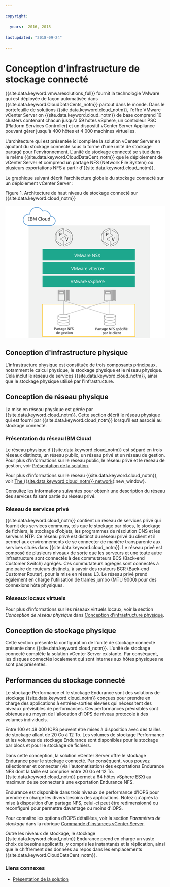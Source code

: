 ```yaml
---

copyright:

  years:  2016, 2018

lastupdated: "2018-09-24"

---
```


# Conception d'infrastructure de stockage connecté

{{site.data.keyword.vmwaresolutions_full}} fournit la technologie VMware qui est déployée de façon automatisée dans {{site.data.keyword.CloudDataCents_notm}} partout dans le monde. Dans le portefeuille de solutions {{site.data.keyword.cloud_notm}}, l'offre VMware vCenter Server on {{site.data.keyword.cloud_notm}} de base comprend 10 clusters contenant chacun jusqu'à 59 hôtes vSphere, un contrôleur PSC (Platform Services Controller) et un dispositif vCenter Server Appliance pouvant gérer jusqu'à 400 hôtes et 4 000 machines virtuelles.

L'architecture qui est présentée ici complète la solution vCenter Server en ajoutant du stockage connecté sous la forme d'une unité de stockage partagé pour l'environnement. L'unité de stockage connecté se situé dans le même {{site.data.keyword.CloudDataCent_notm}} que le déploiement de vCenter Server et comprend un partage NFS (Network File System) ou plusieurs exportations NFS à partir d'{{site.data.keyword.cloud_notm}}.

Le graphique suivant décrit l'architecture globale du stockage connecté sur un déploiement vCenter Server :

Figure 1. Architecture de haut niveau de stockage connecté sur {{site.data.keyword.cloud_notm}}

![Architecture de stockage connecté](../solution/physical_nfs.svg "Architecture de haut niveau de stockage connecté sur IBM Cloud")

## Conception d'infrastructure physique

L'infrastructure physique est constituée de trois composants principaux, notamment le calcul physique, le stockage physique et le réseau physique. Cela inclut le réseau de services {{site.data.keyword.cloud_notm}}, ainsi que le stockage physique utilisé par l'infrastructure.

## Conception de réseau physique

La mise en réseau physique est gérée par {{site.data.keyword.cloud_notm}}. Cette section décrit le réseau physique qui est fourni par {{site.data.keyword.cloud_notm}} lorsqu'il est associé au stockage connecté.

### Présentation du réseau IBM Cloud

Le réseau physique d'{{site.data.keyword.cloud_notm}} est séparé en trois réseaux distincts, un réseau public, un réseau privé et un réseau de gestion. Pour plus d'informations sur le réseau public, le réseau privé et le réseau de gestion, voir [Présentation de la solution](../solution/solution_overview.html).

Pour plus d'informations sur le réseau {{site.data.keyword.cloud_notm}}, voir [The {{site.data.keyword.cloud_notm}} network](https://www.ibm.com/cloud-computing/bluemix/our-network){:new_window}.

Consultez les informations suivantes pour obtenir une description du réseau des services faisant partie du réseau privé.

### Réseau de services privé

{{site.data.keyword.cloud_notm}} contient un réseau de services privé qui fournit des services communs, tels que le stockage par blocs, le stockage de fichiers, le stockage d'objets, les programmes de résolution DNS et les serveurs NTP. Ce réseau privé est distinct du réseau privé du client et il permet aux environnements de se connecter de manière transparente aux services situés dans {{site.data.keyword.cloud_notm}}. Le réseau privé est composé de plusieurs niveaux de sorte que les serveurs et une toute autre infrastructure sont connectés à des commutateurs BCS (Back-end Customer Switch) agrégés. Ces commutateurs agrégés sont connectés à une paire de routeurs distincts, à savoir des routeurs BCR (Back-end Customer Router), pour la mise en réseau L3. Le réseau privé prend également en charge l'utilisation de trames jumbo (MTU 9000) pour des connexions hôte physiques.

### Réseaux locaux virtuels

Pour plus d'informations sur les réseaux virtuels locaux, voir la section _Conception de réseau physique_ dans [Conception d'infrastructure physique](../solution/design_physicalinfrastructure.html).

## Conception de stockage physique

Cette section présente la configuration de l'unité de stockage connecté présente dans {{site.data.keyword.cloud_notm}}. L'unité de stockage connecté complète la solution vCenter Server existante. Par conséquent, les disques connectés localement qui sont internes aux hôtes physiques ne sont pas présentés.

## Performances du stockage connecté

Le stockage Performance et le stockage Endurance sont des solutions de stockage {{site.data.keyword.cloud_notm}} conçues pour prendre en charge des applications à entrées-sorties élevées qui nécessitent des niveaux prévisibles de performances. Ces performances prévisibles sont obtenues au moyen de l'allocation d'IOPS de niveau protocole à des volumes individuels.

Entre 100 et 48 000 IOPS peuvent être mises à disposition avec des tailles de stockage allant de 20 Go à 12 To. Les volumes de stockage Performance et les volumes de stockage Endurance sont disponibles pour le stockage par blocs et pour le stockage de fichiers.

Dans cette conception, la solution vCenter Server offre le stockage Endurance pour le stockage connecté. Par conséquent, vous pouvez sélectionner et connecter (via l'automatisation) des exportations Endurance NFS dont la taille est comprise entre 20 Go et 12 To. {{site.data.keyword.cloud_notm}} permet à 64 hôtes vSphere ESXi au maximum de se connecter à une exportation Endurance NFS.

Endurance est disponible dans trois niveaux de performance d'IOPS pour prendre en charge les divers besoins des applications. Notez qu'après la mise à disposition d'un partage NFS, celui-ci peut être redimensionné ou reconfiguré pour permettre davantage ou moins d'IOPS.

Pour connaître les options d'IOPS détaillées, voir la section _Paramètres de stockage_ dans la rubrique [Commande d'instances vCenter Server](../../vcenter/vc_orderinginstance.html).

Outre les niveaux de stockage, le stockage {{site.data.keyword.cloud_notm}} Endurance prend en charge un vaste choix de besoins applicatifs, y compris les instantanés et la réplication, ainsi que le chiffrement des données au repos dans les emplacements {{site.data.keyword.CloudDataCent_notm}}.

### Liens connexes

* [Présentation de la solution](../solution/solution_overview.html)
